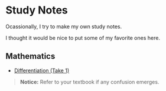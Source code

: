 # Study Notes

Ocassionally, I try to make my own study notes.

I thought it would be nice to put some of my favorite ones here.

## Mathematics

* [Differentiation (Take 1)](https://drive.google.com/file/d/1SBiW44xwwMrXmhFQuc7wo4zar8mp5IiA/view?usp=drivesdk)

> **Notice:** Refer to your textbook if any confusion emerges.
